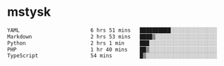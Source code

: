 # mstysk

<!--START_SECTION:waka-->

```txt
YAML                       6 hrs 51 mins   ██████████░░░░░░░░░░░░░░░   39.74 %
Markdown                   2 hrs 53 mins   ████▒░░░░░░░░░░░░░░░░░░░░   16.81 %
Python                     2 hrs 1 min     ███░░░░░░░░░░░░░░░░░░░░░░   11.72 %
PHP                        1 hr 40 mins    ██▒░░░░░░░░░░░░░░░░░░░░░░   09.70 %
TypeScript                 54 mins         █▒░░░░░░░░░░░░░░░░░░░░░░░   05.30 %
```

<!--END_SECTION:waka-->
